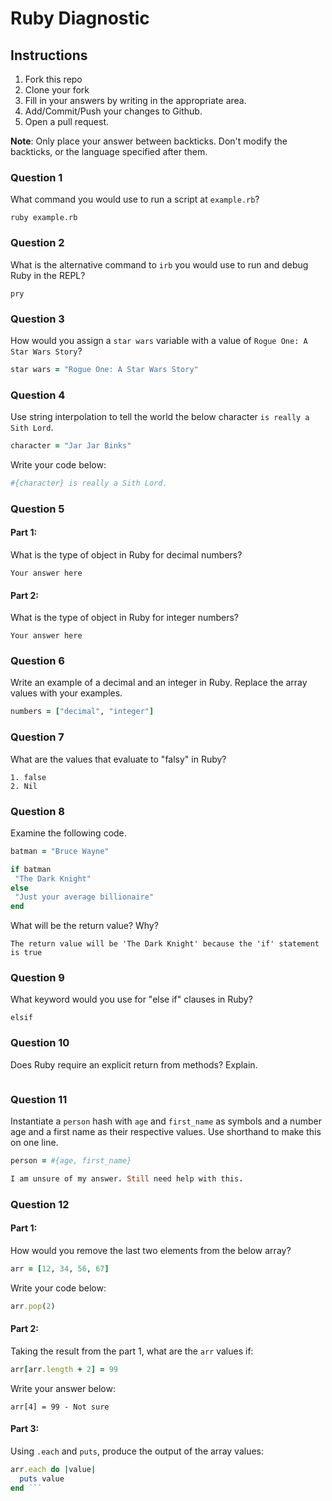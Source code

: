 # Ruby Diagnostic

## Instructions

1. Fork this repo
2. Clone your fork
3. Fill in your answers by writing in the appropriate area.
4. Add/Commit/Push your changes to Github.
5. Open a pull request.

**Note**: Only place your answer between backticks. Don't modify the backticks,
or the language specified after them.

### Question 1
What command you would use to run a script at `example.rb`?

 ```text
 ruby example.rb
 ```

### Question 2
What is the alternative command to `irb` you would use to run and debug Ruby in the REPL?

 ```text
pry
 ```

### Question 3
How would you assign a `star wars` variable with a value of `Rogue One: A Star Wars Story`?

 ```ruby
star wars = "Rogue One: A Star Wars Story"
 ```

### Question 4
Use string interpolation to tell the world the below character `is really a Sith Lord`.
```ruby
character = "Jar Jar Binks"
```

Write your code below:

```ruby
#{character} is really a Sith Lord.
```

###  Question 5
#### Part 1:
What is the type of object in Ruby for decimal numbers?

 ```text
 Your answer here
 ```
#### Part 2:
What is the type of object in Ruby for integer numbers?

 ```text
 Your answer here
 ```

###  Question 6
Write an example of a decimal and an integer in Ruby. Replace the array values with your examples.

```ruby
numbers = ["decimal", "integer"]
```

### Question 7
What are the values that evaluate to "falsy" in Ruby?

 ```text
 1. false
 2. Nil
 ```

###  Question 8
Examine the following code.

 ```ruby
batman = "Bruce Wayne"

if batman
  "The Dark Knight"
else
  "Just your average billionaire"
end
```
What will be the return value? Why?

 ```text
 The return value will be 'The Dark Knight' because the 'if' statement is true
 ```
###  Question 9
What keyword would you use for "else if" clauses in Ruby?

 ```text
 elsif
 ```

###  Question 10
Does Ruby require an explicit return from methods? Explain.

 ```text

 ```

###  Question 11
 Instantiate a `person` hash with `age` and `first_name` as symbols and a number age and a first name as their respective values.
Use shorthand to make this on one line.

 ```ruby
 person = #{age, first_name}

 I am unsure of my answer. Still need help with this.
 ```

### Question 12
#### Part 1:
How would you remove the last two elements from the below array?

 ```ruby
arr = [12, 34, 56, 67]
 ```

Write your code below:

```ruby
arr.pop(2)
```

#### Part 2:
Taking the result from the part 1, what are the `arr` values if:
```ruby
arr[arr.length + 2] = 99
```

Write your answer below:

```text
arr[4] = 99 - Not sure 
```

#### Part 3:
Using `.each` and `puts`, produce the output of the array values:

 ```ruby
 arr.each do |value|
   puts value
 end ```
